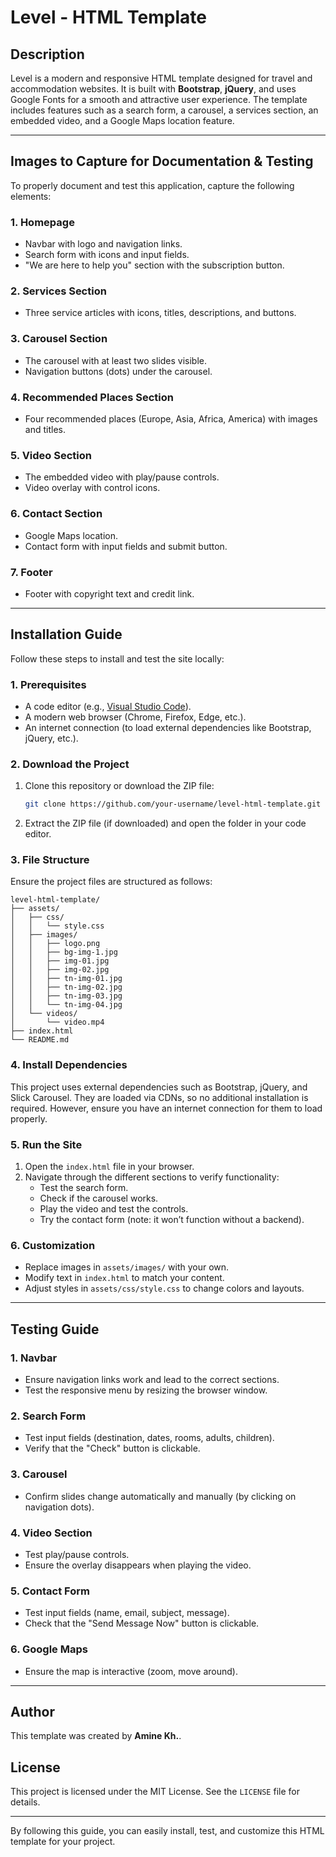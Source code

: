 # Level - HTML Template

## Description
Level is a modern and responsive HTML template designed for travel and accommodation websites. It is built with **Bootstrap**, **jQuery**, and uses Google Fonts for a smooth and attractive user experience. The template includes features such as a search form, a carousel, a services section, an embedded video, and a Google Maps location feature.

---

## Images to Capture for Documentation & Testing
To properly document and test this application, capture the following elements:

### 1. **Homepage**
- Navbar with logo and navigation links.
- Search form with icons and input fields.
- "We are here to help you" section with the subscription button.

### 2. **Services Section**
- Three service articles with icons, titles, descriptions, and buttons.

### 3. **Carousel Section**
- The carousel with at least two slides visible.
- Navigation buttons (dots) under the carousel.

### 4. **Recommended Places Section**
- Four recommended places (Europe, Asia, Africa, America) with images and titles.

### 5. **Video Section**
- The embedded video with play/pause controls.
- Video overlay with control icons.

### 6. **Contact Section**
- Google Maps location.
- Contact form with input fields and submit button.

### 7. **Footer**
- Footer with copyright text and credit link.

---

## Installation Guide
Follow these steps to install and test the site locally:

### 1. Prerequisites
- A code editor (e.g., [Visual Studio Code](https://code.visualstudio.com/)).
- A modern web browser (Chrome, Firefox, Edge, etc.).
- An internet connection (to load external dependencies like Bootstrap, jQuery, etc.).

### 2. Download the Project
1. Clone this repository or download the ZIP file:
   ```bash
   git clone https://github.com/your-username/level-html-template.git
   ```
2. Extract the ZIP file (if downloaded) and open the folder in your code editor.

### 3. File Structure
Ensure the project files are structured as follows:
```
level-html-template/
├── assets/
│   ├── css/
│   │   └── style.css
│   ├── images/
│   │   ├── logo.png
│   │   ├── bg-img-1.jpg
│   │   ├── img-01.jpg
│   │   ├── img-02.jpg
│   │   ├── tn-img-01.jpg
│   │   ├── tn-img-02.jpg
│   │   ├── tn-img-03.jpg
│   │   └── tn-img-04.jpg
│   └── videos/
│       └── video.mp4
├── index.html
└── README.md
```

### 4. Install Dependencies
This project uses external dependencies such as Bootstrap, jQuery, and Slick Carousel. They are loaded via CDNs, so no additional installation is required. However, ensure you have an internet connection for them to load properly.

### 5. Run the Site
1. Open the `index.html` file in your browser.
2. Navigate through the different sections to verify functionality:
   - Test the search form.
   - Check if the carousel works.
   - Play the video and test the controls.
   - Try the contact form (note: it won’t function without a backend).

### 6. Customization
- Replace images in `assets/images/` with your own.
- Modify text in `index.html` to match your content.
- Adjust styles in `assets/css/style.css` to change colors and layouts.

---

## Testing Guide
### 1. **Navbar**
- Ensure navigation links work and lead to the correct sections.
- Test the responsive menu by resizing the browser window.

### 2. **Search Form**
- Test input fields (destination, dates, rooms, adults, children).
- Verify that the "Check" button is clickable.

### 3. **Carousel**
- Confirm slides change automatically and manually (by clicking on navigation dots).

### 4. **Video Section**
- Test play/pause controls.
- Ensure the overlay disappears when playing the video.

### 5. **Contact Form**
- Test input fields (name, email, subject, message).
- Check that the "Send Message Now" button is clickable.

### 6. **Google Maps**
- Ensure the map is interactive (zoom, move around).

---

## Author
This template was created by **Amine Kh.**.

## License
This project is licensed under the MIT License. See the `LICENSE` file for details.

---

By following this guide, you can easily install, test, and customize this HTML template for your project.

